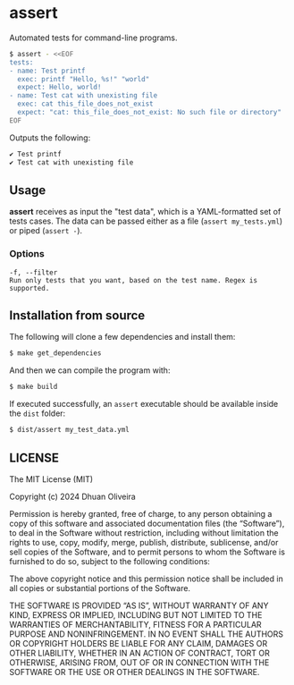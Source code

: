 # assert

Automated tests for command-line programs.

```sh
$ assert - <<EOF
tests:
- name: Test printf
  exec: printf "Hello, %s!" "world"
  expect: Hello, world!
- name: Test cat with unexisting file
  exec: cat this_file_does_not_exist
  expect: "cat: this_file_does_not_exist: No such file or directory"
EOF
```

Outputs the following:

```sh
✔ Test printf
✔ Test cat with unexisting file
```

## Usage

**assert** receives as input the "test data", which is a YAML-formatted set of
tests cases. The data can be passed either as a file (`assert my_tests.yml`) or
piped (`assert -`).

### Options

```
-f, --filter
Run only tests that you want, based on the test name. Regex is supported.
```

## Installation from source

The following will clone a few dependencies and install them:

```sh
$ make get_dependencies
```

And then we can compile the program with:

```sh
$ make build
```

If executed successfully, an `assert` executable should be available inside
the `dist` folder:

```sh
$ dist/assert my_test_data.yml
```

## LICENSE

The MIT License (MIT)

Copyright (c) 2024 Dhuan Oliveira

Permission is hereby granted, free of charge, to any person obtaining a copy of
this software and associated documentation files (the “Software”), to deal in
the Software without restriction, including without limitation the rights to
use, copy, modify, merge, publish, distribute, sublicense, and/or sell copies
of the Software, and to permit persons to whom the Software is furnished to do
so, subject to the following conditions:

The above copyright notice and this permission notice shall be included in all
copies or substantial portions of the Software.

THE SOFTWARE IS PROVIDED “AS IS”, WITHOUT WARRANTY OF ANY KIND, EXPRESS OR
IMPLIED, INCLUDING BUT NOT LIMITED TO THE WARRANTIES OF MERCHANTABILITY,
FITNESS FOR A PARTICULAR PURPOSE AND NONINFRINGEMENT. IN NO EVENT SHALL THE
AUTHORS OR COPYRIGHT HOLDERS BE LIABLE FOR ANY CLAIM, DAMAGES OR OTHER
LIABILITY, WHETHER IN AN ACTION OF CONTRACT, TORT OR OTHERWISE, ARISING FROM,
OUT OF OR IN CONNECTION WITH THE SOFTWARE OR THE USE OR OTHER DEALINGS IN THE
SOFTWARE.
